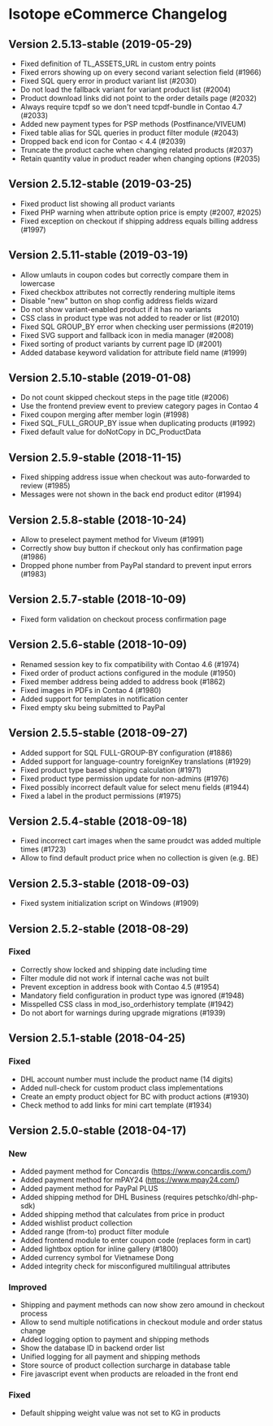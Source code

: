 Isotope eCommerce Changelog
===========================

Version 2.5.13-stable (2019-05-29)
----------------------------------

- Fixed definition of TL_ASSETS_URL in custom entry points
- Fixed errors showing up on every second variant selection field (#1966)
- Fixed SQL query error in product variant list (#2030)
- Do not load the fallback variant for variant product list (#2004)
- Product download links did not point to the order details page (#2032)
- Always require tcpdf so we don't need tcpdf-bundle in Contao 4.7 (#2033)
- Added new payment types for PSP methods (Postfinance/VIVEUM)
- Fixed table alias for SQL queries in product filter module (#2043)
- Dropped back end icon for Contao < 4.4 (#2039)
- Truncate the product cache when changing related products (#2037)
- Retain quantity value in product reader when changing options (#2035)


Version 2.5.12-stable (2019-03-25)
----------------------------------

- Fixed product list showing all product variants
- Fixed PHP warning when attribute option price is empty (#2007, #2025)
- Fixed exception on checkout if shipping address equals billing address (#1997)


Version 2.5.11-stable (2019-03-19)
----------------------------------

- Allow umlauts in coupon codes but correctly compare them in lowercase
- Fixed checkbox attributes not correctly rendering multiple items
- Disable "new" button on shop config address fields wizard
- Do not show variant-enabled product if it has no variants
- CSS class in product type was not added to reader or list (#2010)
- Fixed SQL GROUP_BY error when checking user permissions (#2019)
- Fixed SVG support and fallback icon in media manager (#2008)
- Fixed sorting of product variants by current page ID (#2001)
- Added database keyword validation for attribute field name (#1999)


Version 2.5.10-stable (2019-01-08)
----------------------------------

- Do not count skipped checkout steps in the page title (#2006)
- Use the frontend preview event to preview category pages in Contao 4
- Fixed coupon merging after member login (#1998)
- Fixed SQL_FULL_GROUP_BY issue when duplicating products (#1992)
- Fixed default value for doNotCopy in DC_ProductData


Version 2.5.9-stable (2018-11-15)
---------------------------------

- Fixed shipping address issue when checkout was auto-forwarded to review (#1985)
- Messages were not shown in the back end product editor (#1994)


Version 2.5.8-stable (2018-10-24)
---------------------------------

- Allow to preselect payment method for Viveum (#1991)
- Correctly show buy button if checkout only has confirmation page (#1986)
- Dropped phone number from PayPal standard to prevent input errors (#1983)


Version 2.5.7-stable (2018-10-09)
---------------------------------

- Fixed form validation on checkout process confirmation page


Version 2.5.6-stable (2018-10-09)
---------------------------------

- Renamed session key to fix compatibility with Contao 4.6 (#1974)
- Fixed order of product actions configured in the module (#1950)
- Fixed member address being added to address book (#1862)
- Fixed images in PDFs in Contao 4 (#1980)
- Added support for templates in notification center
- Fixed empty sku being submitted to PayPal


Version 2.5.5-stable (2018-09-27)
---------------------------------

- Added support for SQL FULL-GROUP-BY configuration (#1886)
- Added support for language-country foreignKey translations (#1929)
- Fixed product type based shipping calculation (#1971)
- Fixed product type permission update for non-admins (#1976)
- Fixed possibly incorrect default value for select menu fields (#1944)
- Fixed a label in the product permissions (#1975)


Version 2.5.4-stable (2018-09-18)
---------------------------------

- Fixed incorrect cart images when the same proudct was added multiple times (#1723)
- Allow to find default product price when no collection is given (e.g. BE)


Version 2.5.3-stable (2018-09-03)
---------------------------------

- Fixed system initialization script on Windows (#1909)


Version 2.5.2-stable (2018-08-29)
---------------------------------

### Fixed

- Correctly show locked and shipping date including time
- Filter module did not work if internal cache was not built
- Prevent exception in address book with Contao 4.5 (#1954)
- Mandatory field configuration in product type was ignored (#1948)
- Misspelled CSS class in mod_iso_orderhistory template (#1942)
- Do not abort for warnings during upgrade migrations (#1939)


Version 2.5.1-stable (2018-04-25)
---------------------------------

### Fixed

- DHL account number must include the product name (14 digits)
- Added null-check for custom product class implementations
- Create an empty product object for BC with product actions (#1930)
- Check method to add links for mini cart template (#1934)


Version 2.5.0-stable (2018-04-17)
---------------------------------

### New

- Added payment method for Concardis (https://www.concardis.com/)
- Added payment method for mPAY24 (https://www.mpay24.com/)
- Added payment method for PayPal PLUS
- Added shipping method for DHL Business (requires petschko/dhl-php-sdk)
- Added shipping method that calculates from price in product
- Added wishlist product collection
- Added range (from-to) product filter module
- Added frontend module to enter coupon code (replaces form in cart)
- Added lightbox option for inline gallery (#1800)
- Added currency symbol for Vietnamese Dong
- Added integrity check for misconfigured multilingual attributes


### Improved

- Shipping and payment methods can now show zero amound in checkout process
- Allow to send multiple notifications in checkout module and order status change
- Added logging option to payment and shipping methods
- Show the database ID in backend order list
- Unified logging for all payment and shipping methods
- Store source of product collection surcharge in database table
- Fire javascript event when products are reloaded in the front end


### Fixed

- Default shipping weight value was not set to KG in products
